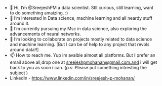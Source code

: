 - 👋 Hi, I’m @SreejeshPM a data scientist. Stll curious, still learning, want to do something amaizing. :) 
- 👀 I’m interested in Data science, machine learning and all neardy stuff around it. 
- 🌱 I’m currently pursuing my Msc in data science, also exploring the advancements of neural networks.
- 💞️ I’m looking to collaborate on projects mostly related to data science and machine learning. [But I can be of help to any project that revols around data!!]
- 📫 How to reach me. Yup im avaible almost all platforms. But I prefer an email above all,drop one at sreejeshpmohanan@gmail.com.and i will get back to you as soon i can. (p.s: Please put something intresting the subject )
- LinkedIn - https://www.linkedin.com/in/sreejesh-p-mohanan/

<!---
SreejeshPM/SreejeshPM is a ✨ special ✨ repository because its `README.md` (this file) appears on your GitHub profile.
You can click the Preview link to take a look at your changes.
--->
